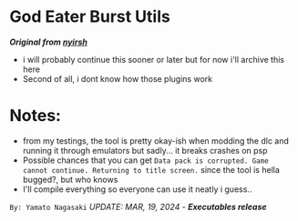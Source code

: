 # God Eater Burst Utils

***Original from [nyirsh](https://github.com/nyirsh/GEBUtils)***

- i will probably continue this sooner or later but for now i'll archive this here
- Second of all, i dont know how those plugins work

# Notes:
- from my testings, the tool is pretty okay-ish when modding the dlc and running it
  through emulators but sadly... it breaks crashes on psp
- Possible chances that you can get
  `Data pack is corrupted. Game cannot continue.
   Returning to title screen.` since the tool is hella bugged?, but who knows
- I'll compile everything so everyone can use it neatly i guess..


`By: Yamato Nagasaki`
*UPDATE: MAR, 19, 2024 - ***Executables release****
